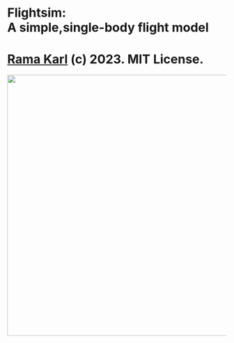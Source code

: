 # Flightsim:<br> A simple,single-body flight model
# [Rama Karl](http://ramakarl) (c) 2023. MIT License.

<img src="https://github.com/ramakarl/Flightsim/tree/main/docs/fig01.png" width="600">
